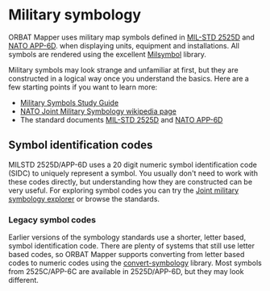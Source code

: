 <script setup>
import DocMilSymbol from "../components/DocMilSymbol.vue";
</script>

# Military symbology

ORBAT Mapper uses military map symbols defined
in [MIL-STD 2525D](https://www.jcs.mil/Portals/36/Documents/Doctrine/Other_Pubs/ms_2525d.pdf) and [NATO
APP-6D](https://nso.nato.int/nso/nsdd/main/standards/ap-details/1912/EN).
when displaying units, equipment and installations. All symbols are rendered using
the excellent [Milsymbol](https://spatialillusions.com/milsymbol/index.html) library.

<div class="flex items-center gap-4 justify-center">
    <DocMilSymbol sidc="10031000131211004600" /> 
    <DocMilSymbol sidc="10061000151205010000" />
    <DocMilSymbol sidc="10031500331105030000" />
    <DocMilSymbol sidc="10032000001213010000" />
</div>

<div class="flex gap-4 items-center justify-center">
    <DocMilSymbol sidc="10011000000000000000" />
    <DocMilSymbol sidc="10031000000000000000" />
    <DocMilSymbol sidc="10041000000000000000" />
    <DocMilSymbol sidc="10061000000000000000" />
</div>

Military symbols may look strange and unfamiliar at first, but they are constructed in a logical way once you understand
the basics. Here are a few starting points if you want to learn more:

- [Military Symbols Study Guide](https://mgrs-mapper.com/blog/military_symbols_fundamentals/)
- [NATO Joint Military Symbology wikipedia page](https://en.wikipedia.org/wiki/NATO_Joint_Military_Symbology)
- The standard documents [MIL-STD 2525D](https://www.jcs.mil/Portals/36/Documents/Doctrine/Other_Pubs/ms_2525d.pdf) and [NATO
  APP-6D](https://nso.nato.int/nso/nsdd/main/standards/ap-details/1912/EN)

## Symbol identification codes

MILSTD 2525D/APP-6D uses a 20 digit numeric symbol identification code (SIDC) to uniquely represent a symbol. You
usually don't need to work with these codes directly, but understanding how they are constructed can be very useful. For
exploring symbol codes you can try the [Joint military symbology explorer](https://explorer.milsymb.net/#/explore/) or
browse the standards.

### Legacy symbol codes

Earlier versions of the symbology standards use a shorter, letter based, symbol identification code. There are plenty of
systems that still use letter based codes, so ORBAT Mapper supports converting from letter based codes to numeric codes
using the [convert-symbology](https://github.com/orbat-mapper/convert-symbology) library. Most symbols from 2525C/APP-6C
are available in 2525D/APP-6D, but they may look different.
